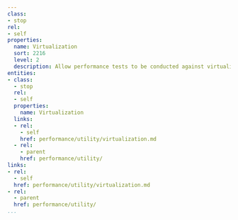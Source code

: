 ```yaml
---
class:
- stop
rel:
- self
properties:
  name: Virtualization
  sort: 2216
  level: 2
  description: Allow performance tests to be conducted against virtualized instances.
entities:
- class:
  - stop
  rel:
  - self
  properties:
    name: Virtualization
  links:
  - rel:
    - self
    href: performance/utility/virtualization.md
  - rel:
    - parent
    href: performance/utility/
links:
- rel:
  - self
  href: performance/utility/virtualization.md
- rel:
  - parent
  href: performance/utility/
...
```

